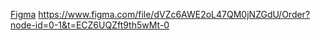 [Figma](https://www.figma.com/file/dVZc6AWE2oL47QM0jNZGdU/Order?node-id=0-1&t=ECZ6UQZft9th5wMt-0)
https://www.figma.com/file/dVZc6AWE2oL47QM0jNZGdU/Order?node-id=0-1&t=ECZ6UQZft9th5wMt-0
